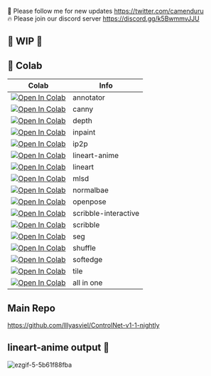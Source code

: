 🐣 Please follow me for new updates https://twitter.com/camenduru <br />
🔥 Please join our discord server https://discord.gg/k5BwmmvJJU

## 🚦 WIP 🚦

## 🦒 Colab

| Colab | Info
| --- | --- |
[![Open In Colab](https://colab.research.google.com/assets/colab-badge.svg)](https://colab.research.google.com/github/camenduru/ControlNet-v1-1-nightly-colab/blob/main/ControlNet-v1-1-nightly-annotator.ipynb) | annotator
[![Open In Colab](https://colab.research.google.com/assets/colab-badge.svg)](https://colab.research.google.com/github/camenduru/ControlNet-v1-1-nightly-colab/blob/main/ControlNet-v1-1-nightly-canny.ipynb) | canny
[![Open In Colab](https://colab.research.google.com/assets/colab-badge.svg)](https://colab.research.google.com/github/camenduru/ControlNet-v1-1-nightly-colab/blob/main/ControlNet-v1-1-nightly-depth.ipynb) | depth
[![Open In Colab](https://colab.research.google.com/assets/colab-badge.svg)](https://colab.research.google.com/github/camenduru/ControlNet-v1-1-nightly-colab/blob/main/ControlNet-v1-1-nightly-inpaint.ipynb) | inpaint
[![Open In Colab](https://colab.research.google.com/assets/colab-badge.svg)](https://colab.research.google.com/github/camenduru/ControlNet-v1-1-nightly-colab/blob/main/ControlNet-v1-1-nightly-ip2p.ipynb) | ip2p
[![Open In Colab](https://colab.research.google.com/assets/colab-badge.svg)](https://colab.research.google.com/github/camenduru/ControlNet-v1-1-nightly-colab/blob/main/ControlNet-v1-1-nightly-lineart-anime.ipynb) | lineart-anime
[![Open In Colab](https://colab.research.google.com/assets/colab-badge.svg)](https://colab.research.google.com/github/camenduru/ControlNet-v1-1-nightly-colab/blob/main/ControlNet-v1-1-nightly-lineart.ipynb) | lineart
[![Open In Colab](https://colab.research.google.com/assets/colab-badge.svg)](https://colab.research.google.com/github/camenduru/ControlNet-v1-1-nightly-colab/blob/main/ControlNet-v1-1-nightly-mlsd.ipynb) | mlsd
[![Open In Colab](https://colab.research.google.com/assets/colab-badge.svg)](https://colab.research.google.com/github/camenduru/ControlNet-v1-1-nightly-colab/blob/main/ControlNet-v1-1-nightly-normalbae.ipynb) | normalbae
[![Open In Colab](https://colab.research.google.com/assets/colab-badge.svg)](https://colab.research.google.com/github/camenduru/ControlNet-v1-1-nightly-colab/blob/main/ControlNet-v1-1-nightly-openpose.ipynb) | openpose
[![Open In Colab](https://colab.research.google.com/assets/colab-badge.svg)](https://colab.research.google.com/github/camenduru/ControlNet-v1-1-nightly-colab/blob/main/ControlNet-v1-1-nightly-scribble-interactive.ipynb) | scribble-interactive
[![Open In Colab](https://colab.research.google.com/assets/colab-badge.svg)](https://colab.research.google.com/github/camenduru/ControlNet-v1-1-nightly-colab/blob/main/ControlNet-v1-1-nightly-scribble.ipynb) | scribble
[![Open In Colab](https://colab.research.google.com/assets/colab-badge.svg)](https://colab.research.google.com/github/camenduru/ControlNet-v1-1-nightly-colab/blob/main/ControlNet-v1-1-nightly-seg.ipynb) | seg
[![Open In Colab](https://colab.research.google.com/assets/colab-badge.svg)](https://colab.research.google.com/github/camenduru/ControlNet-v1-1-nightly-colab/blob/main/ControlNet-v1-1-nightly-shuffle.ipynb) | shuffle
[![Open In Colab](https://colab.research.google.com/assets/colab-badge.svg)](https://colab.research.google.com/github/camenduru/ControlNet-v1-1-nightly-colab/blob/main/ControlNet-v1-1-nightly-softedge.ipynb) | softedge
[![Open In Colab](https://colab.research.google.com/assets/colab-badge.svg)](https://colab.research.google.com/github/camenduru/ControlNet-v1-1-nightly-colab/blob/main/ControlNet-v1-1-nightly-tile.ipynb) | tile
[![Open In Colab](https://colab.research.google.com/assets/colab-badge.svg)](https://colab.research.google.com/github/camenduru/ControlNet-v1-1-nightly-colab/blob/main/ControlNet-v1-1-nightly.ipynb) | all in one

## Main Repo
https://github.com/lllyasviel/ControlNet-v1-1-nightly

## lineart-anime output 🤯
![ezgif-5-5b61f88fba](https://user-images.githubusercontent.com/54370274/231949065-abb41a35-8732-45a8-987d-d4011f1c4dcf.gif)

